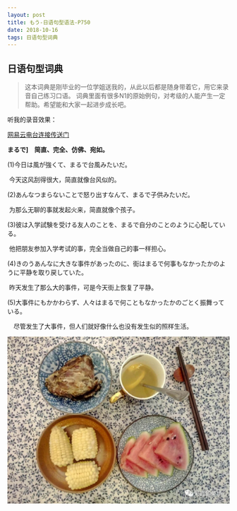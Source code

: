 ```yaml
---
layout: post
title: もう-日语句型语法-P750
date: 2018-10-16 
tags: 日语句型词典
---
```




## 日语句型词典

> 这本词典是刚毕业的一位学姐送我的，从此以后都是随身带着它，用它来录音自己练习口语。
> 词典里面有很多N1的原始例句，对考级的人能产生一定帮助。希望能和大家一起进步成长吧。



听我的录音效果：

[网易云电台连接传送门](https://music.163.com/dj?id=2056384029&userid=55801542)



**まるで]　简直、完全、仿佛、宛如。**



(1)今日は風が強くて、まるで台風みたいだ。

​    今天这风刮得很大，简直就像台风似的。



(2)あんなつまらないことで怒り出すなんて、まるで子供みたいだ。

​     为那么无聊的事就发起火来，简直就像个孩子。



(3)彼は入学試験を受ける友人のことを、まるで自分のことのように心配している。

​    他把朋友参加入学考试的事，完全当做自己的事一样担心。



(4)きのうあんなに大きな事件があったのに、街はまるで何事もなかったかのように平静を取り戻していた。

​    昨天发生了那么大的事件，可是今天街上恢复了平静。



(5)大事件にもかかわらず、人々はまるで何こともなかったかのごとく振舞っている。

　尽管发生了大事件，但人们就好像什么也没有发生似的照样生活。

![](/images/posts/post20181016-1.jpg)